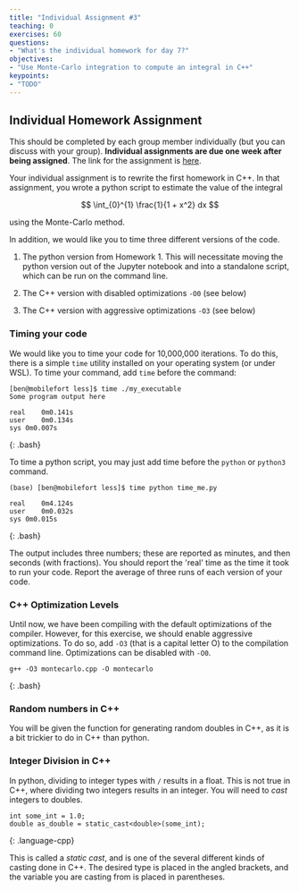 ```yaml
---
title: "Individual Assignment #3"
teaching: 0
exercises: 60
questions:
- "What's the individual homework for day 7?"
objectives:
- "Use Monte-Carlo integration to compute an integral in C++"
keypoints:
- "TODO"
---
```


<script type="text/javascript" async
  src="https://cdnjs.cloudflare.com/ajax/libs/mathjax/2.7.7/MathJax.js?config=TeX-MML-AM_CHTML">
</script>

## Individual Homework Assignment

This should be completed by each group member individually (but you can
discuss with your group). **Individual assignments are due one week after
being assigned**. The link for the assignment is [here](https://classroom.github.com/a/cKEFtPZ5).

Your individual assignment is to rewrite the first homework in C++.
In that assignment, you wrote a python script to estimate the value
of the integral

$$ \int_{0}^{1} \frac{1}{1 + x^2} dx $$

using the Monte-Carlo method.

In addition, we would like you to time three different versions of
the code.

1. The python version from Homework 1.  This will necessitate moving the
python version out of the Jupyter notebook and into a standalone script,
which can be run on the command line.

1. The C++ version with disabled optimizations `-O0` (see below)

1. The C++ version with aggressive optimizations `-O3` (see below)

### Timing your code

We would like you to time your code for 10,000,000 iterations. To do
this, there is a simple `time` utility installed on your operating
system (or under WSL). To time your command, add `time` before
the command:

~~~
[ben@mobilefort less]$ time ./my_executable 
Some program output here

real	0m0.141s
user	0m0.134s
sys	0m0.007s
~~~
{: .bash}

To time a python script, you may just add time before the `python` or `python3`
command.

~~~
(base) [ben@mobilefort less]$ time python time_me.py 

real	0m4.124s
user	0m0.032s
sys	0m0.015s
~~~
{: .bash}

The output includes three numbers; these are reported as minutes, and then
seconds (with fractions). You should report the 'real' time as the time
it took to run your code. Report the average of three runs of each version
of your code.

### C++ Optimization Levels

Until now, we have been compiling with the default optimizations of
the compiler. However, for this exercise, we should enable aggressive
optimizations. To do so, add `-O3` (that is a capital letter O) to the
compilation command line. Optimizations can be disabled with `-O0`.

~~~
g++ -O3 montecarlo.cpp -O montecarlo
~~~
{: .bash}


### Random numbers in C++

You will be given the function for generating random doubles in C++, as it
is a bit trickier to do in C++ than python.

### Integer Division in C++

In python, dividing to integer types with `/` results in a float. This is
not true in C++, where dividing two integers results in an integer. You will
need to *cast* integers to doubles.

~~~
int some_int = 1.0;
double as_double = static_cast<double>(some_int);
~~~
{: .language-cpp}

This is called a *static cast*, and is one of the several different kinds
of casting done in C++.  The desired type is placed in the angled brackets,
and the variable you are casting from is placed in parentheses.
